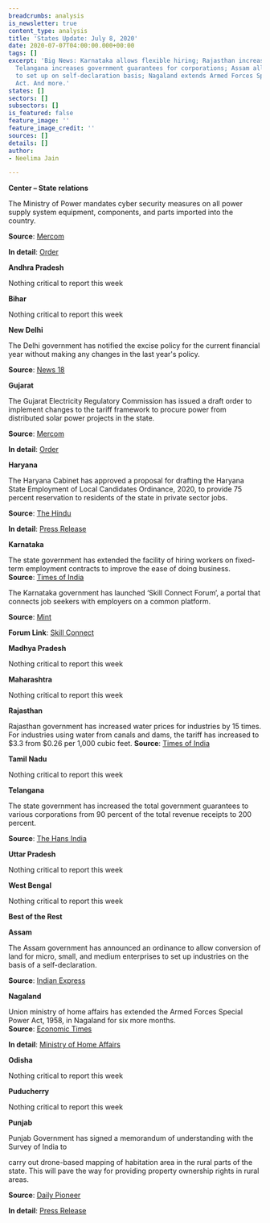 ```yaml
---
breadcrumbs: analysis
is_newsletter: true
content_type: analysis
title: 'States Update: July 8, 2020'
date: 2020-07-07T04:00:00.000+00:00
tags: []
excerpt: 'Big News: Karnataka allows flexible hiring; Rajasthan increases water prices;
  Telangana increases government guarantees for corporations; Assam allows businesses
  to set up on self-declaration basis; Nagaland extends Armed Forces Special Power
  Act. And more.'
states: []
sectors: []
subsectors: []
is_featured: false
feature_image: ''
feature_image_credit: ''
sources: []
details: []
author:
- Neelima Jain

---
```

**Center – State relations**

The Ministry of Power mandates cyber security measures on all power supply system equipment, components, and parts imported into the country.

**Source**: [Mercom](https://mercomindia.com/power-ministry-imposes-cyber-security/)

**In detail**: [Order](https://powermin.nic.in/sites/default/files/webform/notices/ORDER.pdf)

**Andhra Pradesh**

Nothing critical to report this week

**Bihar**

Nothing critical to report this week

**New Delhi**

The Delhi government has notified the excise policy for the current financial year without making any changes in the last year's policy.

**Source**: [News 18](https://www.news18.com/news/india/delhi-govt-notifies-excise-policy-for-current-financial-year-no-changes-from-last-year-2698565.html)

**Gujarat**

The Gujarat Electricity Regulatory Commission has issued a draft order to implement changes to the tariff framework to procure power from distributed solar power projects in the state.

**Source**: [Mercom](https://mercomindia.com/gujarat-msmes-third-party-solar-sale/)

**In detail**: [Order](https://www.gercin.org/wp-content/uploads/2020/06/GERC-Suo-Motu-Order_Draft_30062020.pdf)

**Haryana**

The Haryana Cabinet has approved a proposal for drafting the Haryana State Employment of Local Candidates Ordinance, 2020, to provide 75 percent reservation to residents of the state in private sector jobs.

**Source**: [The Hindu](https://www.thehindu.com/news/national/other-states/haryana-cabinet-nod-for-draft-to-reserve-75-jobs-for-locals/article32008755.ece)

**In detail**: [Press Release](https://haryanacmoffice.gov.in/06-july-2020)

**Karnataka**

The state government has extended the facility of hiring workers on fixed-term employment contracts to improve the ease of doing business.  
**Source**: [Times of India](https://timesofindia.indiatimes.com/city/bengaluru/karnataka-allows-flexible-hiring-across-industry/articleshow/76824844.cms?utm_source=contentofinterest&utm_medium=text&utm_campaign=cppst)

The Karnataka government has launched ‘Skill Connect Forum’, a portal that connects job seekers with employers on a common platform.

**Source**: [Mint](https://www.livemint.com/news/india/karnataka-govt-launches-portal-to-connect-job-seekers-and-employers-11593441584234.html)

**Forum Link**: [Skill Connect](https://skillconnect.kaushalkar.com/)

**Madhya Pradesh**

Nothing critical to report this week

**Maharashtra**

Nothing critical to report this week

**Rajasthan**

Rajasthan government has increased water prices for industries by 15 times. For industries using water from canals and dams, the tariff has increased to $3.3 from $0.26 per 1,000 cubic feet. **Source**: [Times of India](https://timesofindia.indiatimes.com/city/jaipur/govt-hikes-water-charges-for-industry-by-15-times/articleshow/76738853.cms)

**Tamil Nadu**

Nothing critical to report this week

**Telangana**

The state government has increased the total government guarantees to various corporations from 90 percent of the total revenue receipts to 200 percent.

**Source**: [The Hans India](https://www.thehansindia.com/telangana/telangana-government-enhanced-total-government-guarantees-631566)

**Uttar Pradesh**

Nothing critical to report this week

**West Bengal**

Nothing critical to report this week

**Best of the Rest**

**Assam**

The Assam government has announced an ordinance to allow conversion of land for micro, small, and medium enterprises to set up industries on the basis of a self-declaration.

**Source**: [Indian Express](https://indianexpress.com/article/north-east-india/assam/assam-announces-ordinance-allowing-land-conversion-for-msmes-without-clearances-6485978/)

**Nagaland**

Union ministry of home affairs has extended the Armed Forces Special Power Act, 1958, in Nagaland for six more months.   
**Source**: [Economic Times](https://economictimes.indiatimes.com/news/defence/govt-declared-entire-nagaland-disturbed-area-for-6-more-months/articleshow/76718757.cms)

**In detail**: [Ministry of Home Affairs](https://www.mha.gov.in/sites/default/files/NEdiv_Nagaland_07022020_0.pdf)

**Odisha**

Nothing critical to report this week

**Puducherry**

Nothing critical to report this week

**Punjab**

Punjab Government has signed a memorandum of understanding with the Survey of India to

carry out drone-based mapping of habitation area in the rural parts of the state. This will pave the way for providing property ownership rights in rural areas.

**Source**: [Daily Pioneer](https://www.dailypioneer.com/2020/state-editions/punjab-to-prepare-inventory-of-properties-within----laal-lakeer---.html)

**In detail**: [Press Release](http://diprpunjab.gov.in/?q=content/punjab-inks-mou-survey-india-prepare-inventory-properties-within-%E2%80%98laal-lakeer%E2%80%99-villages)
